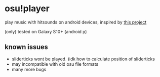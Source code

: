 # osu!player
play music with hitsounds on android devices, inspired by [this project](https://github.com/Milkitic/Osu-Player)  

(only) tested on Galaxy S10+ (android p)

## known issues
* sliderticks wont be played. (idk how to calculate position of sliderticks
* may incompatible with old osu file formats
* many more bugs

